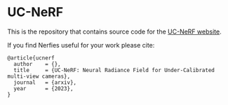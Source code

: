 # UC-NeRF

This is the repository that contains source code for the [UC-NeRF website](https://ucnerf.github.io).

If you find Nerfies useful for your work please cite:
```
@article{ucnerf
  author    = {},
  title     = {UC-NeRF: Neural Radiance Field for Under-Calibrated multi-view cameras},
  journal   = {arxiv},
  year      = {2023},
}
```
